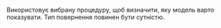 Використовує вибрану процедуру, щоб визначити, яку модель варто показувати. Тип повернення повинен бути сутністю.
